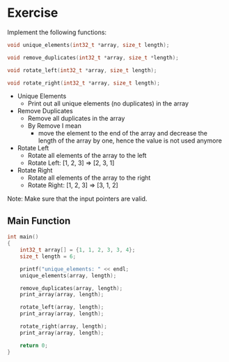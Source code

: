 # Exercise

Implement the following functions:

```cpp
void unique_elements(int32_t *array, size_t length);

void remove_duplicates(int32_t *array, size_t *length);

void rotate_left(int32_t *array, size_t length);

void rotate_right(int32_t *array, size_t length);
```

- Unique Elements
  - Print out all unique elements (no duplicates) in the array
- Remove Duplicates
  - Remove all duplicates in the array
  - By Remove I mean
    - move  the element to the end of the array and decrease the length of the array by one, hence the value is not used anymore
- Rotate Left
  - Rotate all elements of the array to the left
  - Rotate Left: [1, 2, 3] => [2, 3, 1]  
- Rotate Right
  - Rotate all elements of the array to the right
  - Rotate Right: [1, 2, 3] => [3, 1, 2]  

Note: Make sure that the input pointers are valid.

## Main Function

```cpp
int main()
{
    int32_t array[] = {1, 1, 2, 3, 3, 4};
    size_t length = 6;

    printf("unique_elements: " << endl;
    unique_elements(array, length);

    remove_duplicates(array, length);
    print_array(array, length);

    rotate_left(array, length);
    print_array(array, length);

    rotate_right(array, length);
    print_array(array, length);

    return 0;
}
```
